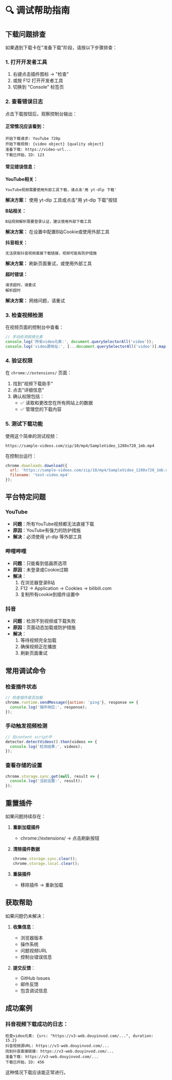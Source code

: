 # 🔍 调试帮助指南

## 下载问题排查

如果遇到下载卡在"准备下载"阶段，请按以下步骤排查：

### 1. 打开开发者工具
1. 右键点击插件图标 → "检查"
2. 或按 F12 打开开发者工具
3. 切换到 "Console" 标签页

### 2. 查看错误日志
点击下载按钮后，观察控制台输出：

#### 正常情况应该看到：
```
开始下载请求: YouTube 720p
开始下载视频: {video object} {quality object}
准备下载: https://video-url...
下载已开始，ID: 123
```

#### 常见错误信息：

**YouTube相关：**
```
YouTube视频需要使用外部工具下载，请点击'用 yt-dlp 下载'
```
**解决方案：** 使用 yt-dlp 工具或点击"用 yt-dlp 下载"按钮

**B站相关：**
```
B站视频解析需要登录认证，建议使用外部下载工具
```
**解决方案：** 在设置中配置B站Cookie或使用外部工具

**抖音相关：**
```
无法获取抖音视频直接下载链接，视频可能有防护措施
```
**解决方案：** 刷新页面重试，或使用外部工具

**超时错误：**
```
请求超时，请重试
解析超时
```
**解决方案：** 网络问题，请重试

### 3. 检查视频检测
在视频页面的控制台中查看：

```javascript
// 手动检测视频元素
console.log('所有video元素:', document.querySelectorAll('video'));
console.log('video源地址:', [...document.querySelectorAll('video')].map(v => v.src || v.currentSrc));
```

### 4. 验证权限
在 `chrome://extensions/` 页面：
1. 找到"视频下载助手"
2. 点击"详细信息"  
3. 确认权限包括：
   - ✅ 读取和更改您在所有网站上的数据
   - ✅ 管理您的下载内容

### 5. 测试下载功能
使用这个简单的测试视频：
```
https://sample-videos.com/zip/10/mp4/SampleVideo_1280x720_1mb.mp4
```

在控制台运行：
```javascript
chrome.downloads.download({
  url: 'https://sample-videos.com/zip/10/mp4/SampleVideo_1280x720_1mb.mp4',
  filename: 'test-video.mp4'
});
```

## 平台特定问题

### YouTube
- **问题**：所有YouTube视频都无法直接下载
- **原因**：YouTube有强力的防护措施
- **解决**：必须使用 yt-dlp 等外部工具

### 哔哩哔哩
- **问题**：只能看到低画质选项
- **原因**：未登录或Cookie过期
- **解决**：
  1. 在浏览器登录B站
  2. F12 → Application → Cookies → bilibili.com
  3. 复制所有cookie到插件设置中

### 抖音
- **问题**：检测不到视频或下载失败
- **原因**：页面动态加载或防护措施
- **解决**：
  1. 等待视频完全加载
  2. 确保视频正在播放
  3. 刷新页面重试

## 常用调试命令

### 检查插件状态
```javascript
// 检查插件是否加载
chrome.runtime.sendMessage({action: 'ping'}, response => {
  console.log('插件响应:', response);
});
```

### 手动触发视频检测
```javascript
// 在content script中
detector.detectVideos().then(videos => {
  console.log('检测结果:', videos);
});
```

### 查看存储的设置
```javascript
chrome.storage.sync.get(null, result => {
  console.log('当前设置:', result);
});
```

## 重置插件

如果问题持续存在：

1. **重新加载插件**
   - chrome://extensions/ → 点击刷新按钮

2. **清除插件数据**
   ```javascript
   chrome.storage.sync.clear();
   chrome.storage.local.clear();
   ```

3. **重装插件**
   - 移除插件 → 重新加载

## 获取帮助

如果问题仍未解决：

1. **收集信息**：
   - 浏览器版本
   - 操作系统
   - 问题视频URL
   - 控制台错误信息

2. **提交反馈**：
   - GitHub Issues
   - 邮件反馈
   - 包含调试信息

## 成功案例

### 抖音视频下载成功的日志：
```
检查video元素: {src: "https://v3-web.douyinvod.com/...", duration: 15.2}
抖音视频源URL: https://v3-web.douyinvod.com/...
找到抖音直接链接: https://v3-web.douyinvod.com/...
准备下载: https://v3-web.douyinvod.com/...
下载已开始，ID: 456
```

这种情况下载应该能正常进行。